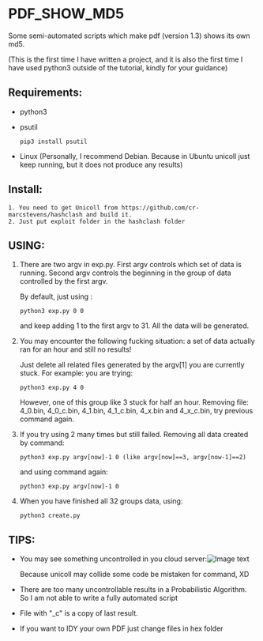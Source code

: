 # PDF_SHOW_MD5

Some semi-automated scripts which make pdf (version 1.3) shows its own md5.

(This is the first time I have written a project, and it is also the first time I have used python3 outside of the tutorial, kindly for your guidance)



## Requirements:

- python3

- psutil

  ```shell
  pip3 install psutil
  ```

- Linux (Personally, I recommend Debian. Because in Ubuntu unicoll just keep running, but it does not produce any results)



## Install:

 	1. You need to get Unicoll from https://github.com/cr-marcstevens/hashclash and build it.
 	2. Just put exploit folder in the hashclash folder



## USING:

1. There are two argv in exp.py. First argv controls which set of data is running. Second argv controls the beginning in the group of data controlled by the first argv. 

   By default, just using :

   ```shell
   python3 exp.py 0 0
   ```

   and keep adding 1 to the first argv to 31.  All the data will be generated.

2. You may encounter the following fucking situation: a set of data actually ran for an hour and still no results!

   Just delete all related files generated by the argv[1] you are currently stuck. For example: you are trying:

   ```
   python3 exp.py 4 0
   ```

   However, one of this group like 3 stuck for half an hour. Removing file: 4_0.bin, 4_0_c.bin, 4_1.bin, 4_1_c.bin, 4_x.bin and 4_x_c.bin, try previous command again.

3. If you try using 2 many times but still failed. Removing all data created by command:

   ```shell
   python3 exp.py argv[now]-1 0 (like argv[now]==3, argv[now-1]==2)
   ```

   and using command again:

   ```shell
   python3 exp.py argv[now]-1 0
   ```

4. When you have finished all 32 groups data, using:

   ```
   python3 create.py
   ```



## TIPS:

- You may see something uncontrolled in you cloud server:![Image text]()

  Because unicoll may collide some code be mistaken for command, XD

- There are too many uncontrollable results in a Probabilistic Algorithm. So I am not able to write a fully automated script

- File with "_c" is a copy of last result.

- If you want to IDY your own PDF just change files in hex folder


